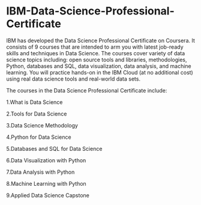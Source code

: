 # IBM-Data-Science-Professional-Certificate


IBM has developed the Data Science Professional Certificate on Coursera. It consists of 9 courses that are intended to arm you with latest job-ready skills and techniques in Data Science. The courses cover variety of data science topics including: open source tools and libraries, methodologies, Python, databases and SQL, data visualization, data analysis, and machine learning. You will practice hands-on in the IBM Cloud (at no additional cost) using real data science tools and real-world data sets.

The courses in the Data Science Professional Certificate include:

1.What is Data Science

2.Tools for Data Science

3.Data Science Methodology

4.Python for Data Science

5.Databases and SQL for Data Science

6.Data Visualization with Python

7.Data Analysis with Python

8.Machine Learning with Python

9.Applied Data Science Capstone
